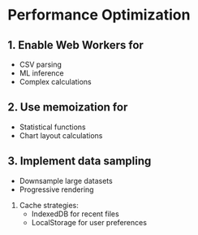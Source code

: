 # Performance Optimization

## 1. Enable Web Workers for

- CSV parsing
- ML inference
- Complex calculations

## 2. Use memoization for

- Statistical functions
- Chart layout calculations

## 3. Implement data sampling

- Downsample large datasets
- Progressive rendering

1. Cache strategies:
   - IndexedDB for recent files
   - LocalStorage for user preferences
